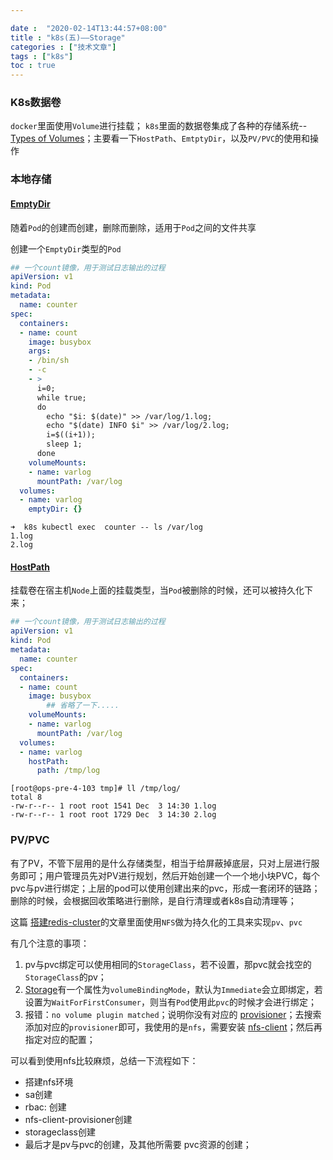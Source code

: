 ```yaml
---

date :  "2020-02-14T13:44:57+08:00" 
title : "k8s(五)––Storage" 
categories : ["技术文章"] 
tags : ["k8s"] 
toc : true
---
```


### K8s数据卷

`docker`里面使用`Volume`进行挂载； `k8s`里面的数据卷集成了各种的存储系统-- [Types of Volumes](https://kubernetes.io/docs/concepts/storage/volumes/#volume-types)；主要看一下`HostPath`、`EmtptyDir`，以及`PV/PVC`的使用和操作

### 本地存储

#### [EmptyDir](https://kubernetes.io/docs/concepts/storage/volumes/#emptydir)

随着`Pod`的创建而创建，删除而删除，适用于`Pod`之间的文件共享

创建一个`EmptyDir`类型的`Pod`

```yaml
## 一个count镜像，用于测试日志输出的过程
apiVersion: v1
kind: Pod
metadata:
  name: counter
spec:
  containers:
  - name: count
    image: busybox
    args:
    - /bin/sh
    - -c
    - >
      i=0;
      while true;
      do
        echo "$i: $(date)" >> /var/log/1.log;
        echo "$(date) INFO $i" >> /var/log/2.log;
        i=$((i+1));
        sleep 1;
      done
    volumeMounts:
    - name: varlog
      mountPath: /var/log
  volumes:
  - name: varlog
    emptyDir: {}
```

```shell
➜  k8s kubectl exec  counter -- ls /var/log
1.log
2.log
```

#### [HostPath](https://kubernetes.io/docs/concepts/storage/volumes/#hostpath)

挂载卷在宿主机`Node`上面的挂载类型，当`Pod`被删除的时候，还可以被持久化下来；

```yaml
## 一个count镜像，用于测试日志输出的过程
apiVersion: v1
kind: Pod
metadata:
  name: counter
spec:
  containers:
  - name: count
    image: busybox
		## 省略了一下.....
    volumeMounts:
    - name: varlog
      mountPath: /var/log
  volumes:
  - name: varlog
    hostPath:
      path: /tmp/log
```

```shell
[root@ops-pre-4-103 tmp]# ll /tmp/log/
total 8
-rw-r--r-- 1 root root 1541 Dec  3 14:30 1.log
-rw-r--r-- 1 root root 1729 Dec  3 14:30 2.log
```

### PV/PVC

有了PV，不管下层用的是什么存储类型，相当于给屏蔽掉底层，只对上层进行服务即可；用户管理员先对PV进行规划，然后开始创建一个一个地小块PVC，每个pvc与pv进行绑定；上层的pod可以使用创建出来的pvc，形成一套闭环的链路；删除的时候，会根据回收策略进行删除，是自行清理或者k8s自动清理等；

这篇 [搭建redis-cluster](https://cloud.tencent.com/developer/article/1392872)的文章里面使用`NFS`做为持久化的工具来实现`pv`、`pvc`

有几个注意的事项：

1. pv与pvc绑定可以使用相同的`StorageClass`，若不设置，那pvc就会找空的`StorageClass`的pv；
2. [Storage](https://kubernetes.io/docs/concepts/storage/storage-classes/#introduction)有一个属性为`volumeBindingMode`，默认为`Immediate`会立即绑定，若设置为`WaitForFirstConsumer`，则当有`Pod`使用此`pvc`的时候才会进行绑定；
3. 报错：`no volume plugin matched`；说明你没有对应的 [provisioner](https://kubernetes.io/docs/concepts/storage/storage-classes/#provisioner)；去搜索添加对应的`provisioner`即可，我使用的是`nfs`，需要安装 [nfs-client](https://github.com/kubernetes-retired/external-storage/tree/master/nfs-client)；然后再指定对应的配置；

可以看到使用nfs比较麻烦，总结一下流程如下：

- 搭建nfs环境
- sa创建
- rbac: 创建
- nfs-client-provisioner创建
- storageclass创建
- 最后才是pv与pvc的创建，及其他所需要 pvc资源的创建；

